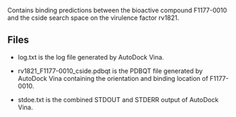 Contains binding predictions between the bioactive compound F1177-0010 and the cside search space on the virulence factor rv1821.

## Files

- log.txt is the log file generated by AutoDock Vina.

- rv1821_F1177-0010_cside.pdbqt is the PDBQT file generated by AutoDock Vina containing the orientation and binding location of F1177-0010.

- stdoe.txt is the combined STDOUT and STDERR output of AutoDock Vina.

